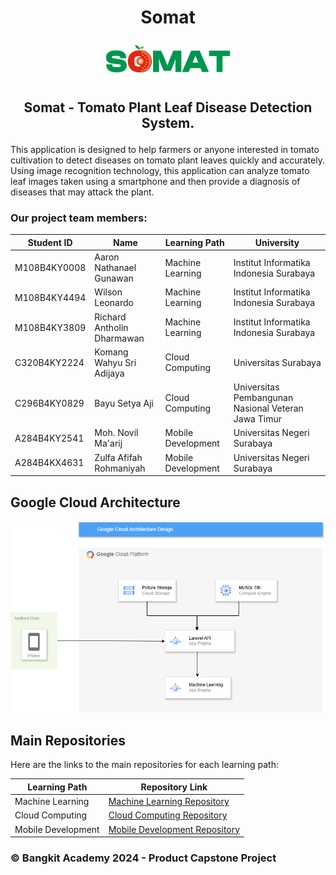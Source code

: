 # <p align="center">Somat</p>

<p align="center">
  <img width="200" src="https://github.com/BangkitCapstone/.github/blob/main/profile/logo1.png">
</p>

## <p align="center">Somat - Tomato Plant Leaf Disease Detection System.</p>

This application is designed to help farmers or anyone interested in tomato cultivation to detect diseases on tomato plant leaves quickly and accurately. Using image recognition technology, this application can analyze tomato leaf images taken using a smartphone and then provide a diagnosis of diseases that may attack the plant.

### Our project team members:
|Student ID|Name|Learning Path|University|
|-----|-----|-----|-----|
|M108B4KY0008|Aaron Nathanael Gunawan|Machine Learning|Institut Informatika Indonesia Surabaya|
|M108B4KY4494|Wilson Leonardo|Machine Learning|Institut Informatika Indonesia Surabaya|
|M108B4KY3809|Richard Antholin Dharmawan|Machine Learning|Institut Informatika Indonesia Surabaya|
|C320B4KY2224|Komang Wahyu Sri Adijaya|Cloud Computing|Universitas Surabaya|
|C296B4KY0829|Bayu Setya Aji |Cloud Computing|Universitas Pembangunan Nasional Veteran Jawa Timur|
|A284B4KY2541|Moh. Novil Ma'arij|Mobile Development|Universitas Negeri Surabaya|
|A284B4KX4631|Zulfa Afifah Rohmaniyah|Mobile Development|Universitas Negeri Surabaya|

## Google Cloud Architecture
![somat-architecture](https://github.com/BangkitCapstone/.github/blob/main/profile/cloud_architecture.png)


## Main Repositories  

Here are the links to the main repositories for each learning path:  

| Learning Path         | Repository Link                               |
|-----------------------|-----------------------------------------------|
| Machine Learning      | [Machine Learning Repository](https://github.com/BangkitCapstone/Machine-Learning)            |
| Cloud Computing       | [Cloud Computing Repository](https://github.com/BangkitCapstone/Backend_API)             |
| Mobile Development    | [Mobile Development Repository](https://github.com/BangkitCapstone/mobile-dev)          |



### &copy; Bangkit Academy 2024 - Product Capstone Project

